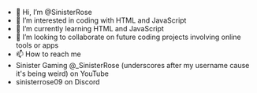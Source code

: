- 👋 Hi, I’m @SinisterRose
- 👀 I’m interested in coding with HTML and JavaScript
- 🌱 I’m currently learning HTML and JavaScript
- 💞️ I’m looking to collaborate on future coding projects involving online tools or apps
- 📫 How to reach me
- Sinister Gaming @_SinisterRose (underscores after my username cause it's being weird) on YouTube
- sinisterrose09 on Discord

<!---
SinisterRose/SinisterRose is a ✨ special ✨ repository because its `README.md` (this file) appears on your GitHub profile.
You can click the Preview link to take a look at your changes.
--->
